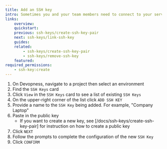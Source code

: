 ```yaml
---
title: Add an SSH key
intro: Sometimes you and your team members need to connect to your servers to run commands from the terminal. Add SSH keys to environment servers to ensure secure server access by only the authorized SSH keys.
links:
    overview:
    quickstart:
    previous: ssh-keys/create-ssh-key-pair
    next: ssh-keys/link-ssh-key
    guides:
    related:
        - ssh-keys/create-ssh-key-pair
        - ssh-keys/remove-ssh-key
    featured:
required_permissions:
    - ssh-key:create
---
```


1. On Devopness, navigate to a project then select an environment
1. Find the `SSH Keys` card
1. Click `View` in the `SSH Keys` card to see a list of existing `SSH Keys`
1. On the upper-right corner of the list click `ADD SSH KEY`
1. Provide a name to the `SSH Key` being added. For example, "Company Laptop"
1. Paste in the public key
    - If you want to create a new key, see [/docs/ssh-keys/create-ssh-key-pair] for instruction on how to create a public key
1. Click `NEXT`
1. Follow the prompts to complete the configuration of the new `SSH Key`
1. Click `CONFIRM`
